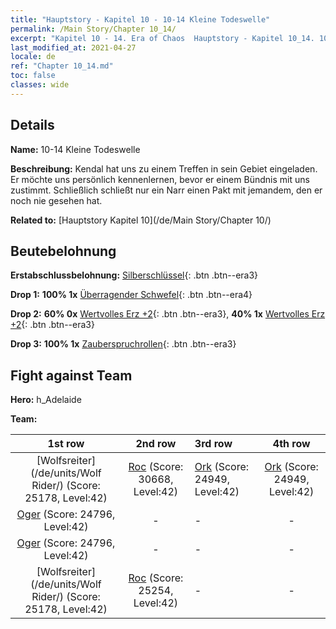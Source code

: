 ```yaml
---
title: "Hauptstory - Kapitel 10 - 10-14 Kleine Todeswelle"
permalink: /Main Story/Chapter 10_14/
excerpt: "Kapitel 10 - 14. Era of Chaos  Hauptstory - Kapitel 10_14. 10-14 Kleine Todeswelle"
last_modified_at: 2021-04-27
locale: de
ref: "Chapter 10_14.md"
toc: false
classes: wide
---
```


## Details

 **Name:** 10-14 Kleine Todeswelle

 **Beschreibung:** Kendal hat uns zu einem Treffen in sein Gebiet eingeladen. Er möchte uns persönlich kennenlernen, bevor er einem Bündnis mit uns zustimmt. Schließlich schließt nur ein Narr einen Pakt mit jemandem, den er noch nie gesehen hat.

 **Related to:** [Hauptstory Kapitel 10](/de/Main Story/Chapter 10/)

## Beutebelohnung

 **Erstabschlussbelohnung:** [Silberschlüssel](/ItemsDE/con_693/){: .btn .btn--era3}

 **Drop 1:** **100% 1x** [Überragender Schwefel](/ItemsDE/mat_36/){: .btn .btn--era4}

 **Drop 2:** **60% 0x** [Wertvolles Erz +2](/ItemsDE/mat_26/){: .btn .btn--era3}, **40% 1x** [Wertvolles Erz +2](/ItemsDE/mat_26/){: .btn .btn--era3}

 **Drop 3:** **100% 1x** [Zauberspruchrollen](/ItemsDE/con_694/){: .btn .btn--era3}


## Fight against Team
 **Hero:** h_Adelaide

 **Team:**


  | 1st row | 2nd row | 3rd row | 4th row |
  |:----:|:----:|:----|:----:|
  | [Wolfsreiter](/de/units/Wolf Rider/) (Score: 25178, Level:42)  | [Roc](/de/units/Roc/) (Score: 30668, Level:42)  | [Ork](/de/units/Orc/) (Score: 24949, Level:42)  | [Ork](/de/units/Orc/) (Score: 24949, Level:42)  |
  | [Oger](/de/units/Ogre/) (Score: 24796, Level:42)  | - | - | - |
  | [Oger](/de/units/Ogre/) (Score: 24796, Level:42)  | - | - | - |
  | [Wolfsreiter](/de/units/Wolf Rider/) (Score: 25178, Level:42)  | [Roc](/de/units/Roc/) (Score: 25254, Level:42)  | - | - |


